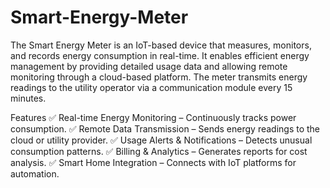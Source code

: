 # Smart-Energy-Meter
The Smart Energy Meter is an IoT-based device that measures, monitors, and records energy consumption in real-time. It enables efficient energy management by providing detailed usage data and allowing remote monitoring through a cloud-based platform. The meter transmits energy readings to the utility operator via a communication module every 15 minutes.

Features ✅ Real-time Energy Monitoring – Continuously tracks power consumption. ✅ Remote Data Transmission – Sends energy readings to the cloud or utility provider. ✅ Usage Alerts & Notifications – Detects unusual consumption patterns. ✅ Billing & Analytics – Generates reports for cost analysis. ✅ Smart Home Integration – Connects with IoT platforms for automation.
